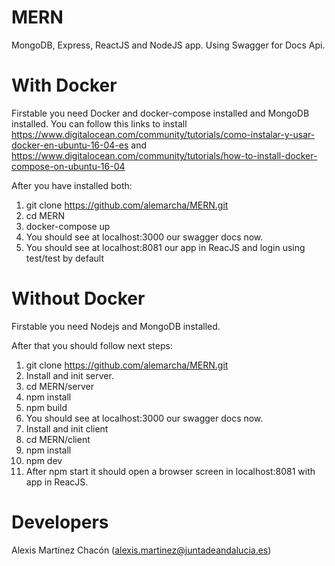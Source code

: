 # MERN
MongoDB, Express, ReactJS and NodeJS app. Using Swagger for Docs Api.

# With Docker

Firstable you need Docker and docker-compose installed and MongoDB installed.
You can follow this links to install https://www.digitalocean.com/community/tutorials/como-instalar-y-usar-docker-en-ubuntu-16-04-es and https://www.digitalocean.com/community/tutorials/how-to-install-docker-compose-on-ubuntu-16-04

After you have installed both:

1. git clone https://github.com/alemarcha/MERN.git
3. cd MERN
3. docker-compose up
4. You should see at localhost:3000 our swagger docs now.
5. You should see at localhost:8081 our app in ReacJS and login using test/test by default

# Without Docker
Firstable you need Nodejs and MongoDB installed.

After that you should follow next steps:
1. git clone https://github.com/alemarcha/MERN.git
2. Install and init server.
3. cd MERN/server
4. npm install
5. npm build
6. You should see at localhost:3000 our swagger docs now.
7. Install and init client
8. cd MERN/client
9. npm install
10. npm dev
11. After npm start it should open a browser screen in localhost:8081 with app in ReacJS.

# Developers

Alexis Martínez Chacón (alexis.martinez@juntadeandalucia.es)
